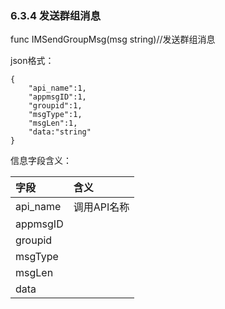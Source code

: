 ### 6.3.4 发送群组消息

func IMSendGroupMsg\(msg string\)//发送群组消息

json格式：

```
{
    "api_name":1,
    "appmsgID":1,
    "groupid":1,
    "msgType":1,
    "msgLen":1,
    "data:"string"
}
```

信息字段含义：

| 字段 | 含义 |
| :--- | :--- |
| api\_name | 调用API名称 |
| appmsgID |  |
| groupid |  |
| msgType |  |
| msgLen |  |
| data |  |



